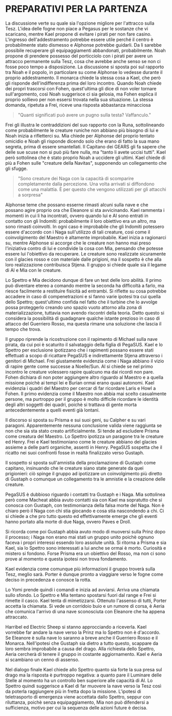 # PREPARATIVI PER LA PARTENZA

La discussione verte su quale sia l'opzione migliore per l'attracco sulla Tesz.
L'idea delle fogne non piace a Pegasus per le sostanze che vi scaricano, mentre Kael propone di evitare i pirati per non fare casino. L'ingresso dell'addestramento potrebbe essere utile perché il centro è probabilmente stato dismesso e Alphonse potrebbe guidarli. Da lì sarebbe possibile recuperare gli equipaggiamenti abbandonati, probabilmente. Noah propone di prendere possesso del porticciolo con i pirati per avere un attracco permanente sulla Tesz, cosa che avrebbe anche senso se non ci fosse poco tempo a disposizione. La discussione si sposta poi sul rapporto tra Noah e il popolo, in particolare su come Alphonse lo vedesse durante il proprio addestramento. Il monarca chiede la stessa cosa a Kael, che però gli risponde dell'indifferenza prima del loro incontro. Quando Noah chiede dei propri trascorsi con Fohen, quest'ultima gli dice di non voler tornare sull'argomento, così Noah suggerisce ci sia gelosia, ma Fohen esplica il proprio sollievo per non essersi trovata nella sua situazione. La stessa domanda, ripetuta a Frei, riceve una risposta abbastanza minacciosa 

> "Quanti significati può avere un pugno sulla testa? Vaffanculo."

Frei gli illustra le contraddizioni del suo rapporto con la Runa, sottolineando come probabilmente le creature runiche non abbiano più bisogno di lui e Noah inizia a rifletterci su. Mia chiede per Alphonse del proprio tentato omicidio e Noah gli risponde dicendo solo che erano di fatto la sua mano segreta, prima di essere smantellati. Il Capitano dei GEARS gli fa sapere che delle sue scuse non si può più fare nulla, ma "tanto li avete uccisi tutti". Kael però sottolinea che è stato proprio Noah a uccidere gli ultimi.
Kael chiede di più a Fohen sulle "creature della Navitas", supponendo un collegamento che gli sfugge.

> "Sono creature dei Naga con la capacità di scomparire completamente dalla percezione. Una volta arrivati si diffondono come una malattia. È per questo che vengono utilizzati per gli attacchi a sorpresa"

Alphonse teme che possano esserne rimasti alcuni sulla nave e che possano agire proprio ora che Eleanore si sta avvicinando. Kael rammenta i momenti in cui li ha incontrati, ovvero quando lui e Al sono entrati in contatto con gli Indomiti: probabilmente il loro obiettivo era un altro, ma sono rimasti coinvolti. In ogni caso è improbabile che gli Indomiti potessero essere d'accordo con i Naga sull'utilizzo di tali creature, così come il coinvolgimento del Maestro è altamente improbabile. Kael inizia a ragionarci su, mentre Alphonse si accorge che le creature non hanno mai preso l'iniziativa contro di lui e condivide la cosa con Mia, pensando che potesse essere lui l'obiettivo da recuperare. 
Le creature sono realizzate sicuramente con il glacies rosso e con materiale dalle prigioni, ma il sospetto è che alla loro realizzazione contribuisca Stjena. Il gruppo si chiede quale sia il legame di Al e Mia con le creature.

Lo Spettro e Mia decidono dunque di fare un test delle loro abilità. Il primo può diventare etereo a comando mentre la seconda ha difficoltà a farlo, ma riesce facilmente a restituire fisicità ad entrambi. Si riflette su cosa potrebbe accadere in caso di compenetrazioni e si fanno varie ipotesi tra cui quella dello Spettro; quest'ultimo confida nel fatto che il turbine che lo avvolge possa proteggerlo creando uno spazio vuoto attorno alla zona di materializzazione, tuttavia non avendo riscontri della teoria. Detto questo si considera la possibilità di guadagnare qualche istante prezioso in caso di attacco del Guerriero Rosso, ma questa rimane una soluzione che lascia il tempo che trova.

Il gruppo riprende la ricostruzione con il rapimento di Michael sulla nave pirata, da cui poi è scaturito il salvataggio della figlia di PegaSUS. Kael e lo Spettro per esclusione ipotizzano che i rapimenti possano essere stati effettuati a scopo di ricattare PegaSUS e indirettamente Stjena attraverso i genitori di Michael. Frei giustamente evidenzia come i Naga abbiano il vizio di rapire gente come successe a Noelle/Sun. Al si chiede se nel primo incontro le creature volessero rapire qualcuno ma dai ricordi non pare. Fohen dichiara di non poter aggiungere altro riguardo al Maestro e a quella missione poichè ai tempi lei e Burian ormai erano quasi autonomi. 
Kael evidenzia i quadri del Maestro per cercar di far ricordare Laris e Howl a Fohen. Il primo evidenzia come il Maestro non abbia mai scelto casualmente persone, ma purtroppo per il gruppo è molto difficile ricordare le identità degli altri soggetti dei quadri, poichè si trattava di gente morta antecedentemente a quelli eventi già lontani.

Il discorso si sposta su Prisma e sui suoi geni, su Calpher e su vari paragoni. Apparentemente nessuna conclusione valida viene raggiunta se non che sia sta stato creato artificialmente. Si tende ad escludere Prisma come creatura del Maestro. Lo Spettro ipotizza un paragone tra le creature ed Henry. Frei e Kael testimoniano come le creature abbiano del glacies assieme a delle parti organiche, assenti in Henry. PegaSUS sospetta che il ricatto nei suoi confronti fosse in realtà finalizzato verso Gustaph.

Il sospetto si sposta sull'amnistia della proclamazione di Gustaph come capitano, insinuando che le creature siano state generate da quei prigionieri: ciò spinge il gruppo ad ipotizzare un coinvolgimento più diretto di Gustaph o comunque un collegamento tra le amnistie e la creazione delle creature. 

PegaSUS è dubbioso riguardo i contatti tra Gustaph e i Naga. Mia sottolinea però come Macheat abbia avuto contatti sia con Kael ma sopratutto che si conosca con Gustaph, con testimonianza della falsa morte del Naga.
Non è chiaro però il Naga con chi stia giocando e cosa stia nascondendo a chi. Ci si chiede a che pro tutto questo ed effettivamente emerge che gli eventi hanno portato alla morte di due Naga, ovvero Paves e Droll.

Si ricorda come poi Gustaph abbia avuto modo di muoversi sulla Prinz dopo il processo; i Naga non erano mai stati un gruppo unito poichè ognuno faceva i propri interessi essendo loro assolute unità. Si ritorna a Prisma e sia Kael, sia lo Spettro sono interessati a lui anche se ormai è morto. Curiosità e mistero si fondono. Forse Prisma era un obiettivo del Rosso, ma non ci sono prove al momento e questa ipotesi non trova fondamento.

Kael evidenzia come comunque più informazioni il gruppo troverà sulla Tesz, meglio sarà. Porter è dunque pronto a viaggiare verso le fogne come deciso in precedenza e conosce la rotta.

Lo Yomi prende quindi i comandi e inizia ad avviarsi. Arriva una chiamata sullo sfondo. Lo Spettro e Mia tentano spostarsi fuori dal range e Frei si rimette il casco. Kael tenta di mimetizzarsi. Ottenuto l'assenso di tutti, Porter accetta la chiamata. Si vede un corridoio buio e un rumore di corsa, è Aeria che comunica l'arrivo di una nave sconosciuta con Eleanore che ha appena attraccato.

Harribel ed Electric Sheep si stanno approcciando a riceverla. Kael vorrebbe far andare la nave verso la Prinz ma lo Spettro non è d'accordo. Se Eleanore è sulla nave lo saranno a breve anche il Guerriero Rosso e il Monarca. Nell'ipotesi che Gustaph sia dietro a tutto questo, scappare da loro sembra improbabile a causa del drago. Alla richiesta dello Spettro, Aeria cercherà di tenere il gruppo in costante aggiornamento. Kael e Aeria si scambiano un cenno di assenso.

Nel dialogo finale Kael chiede allo Spettro quanto sia forte la sua presa sul drago ma la risposta è purtroppo negativa: a quanto pare il Luminare delle Stelle al momento ha un controllo ben superiore alle capacità di Al. Lo Spettro quindi suggerisce a Kael di far muovere la nave verso la Tesz così da poterla raggiungere più in fretta dopo la missione. L'ipotesi di teletrasporto di emergenza viene accettata dallo Spettro, seppur con riluttanza, poichè senza equipaggiamento, Mia non può difendersi a sufficienza, motivo per cui la sequenza delle azioni future è decisa.